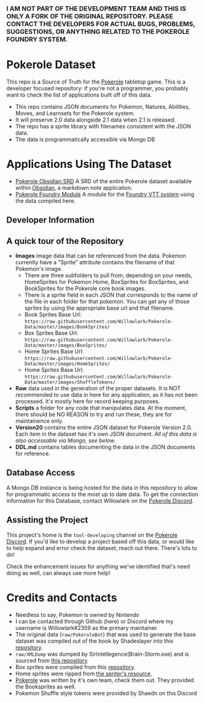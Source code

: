 ### I AM NOT PART OF THE DEVELOPMENT TEAM AND THIS IS ONLY A FORK OF THE ORIGINAL REPOSITORY. PLEASE CONTACT THE DEVELOPERS FOR ACTUAL BUGS, PROBLEMS, SUGGESTIONS, OR ANYTHING RELATED TO THE POKEROLE FOUNDRY SYSTEM.

# Pokerole Dataset

This repo is a Source of Truth for the [Pokerole](https://www.pokeroleproject.com/) tabletop game. This is a developer focused repository: if you're not a programmer, you probably want to check the list of applications built off of this data. 

- This repo contains JSON documents for Pokemon, Natures, Abilities, Moves, and Learnsets for the Pokerole system. 
- It will preserve 2.0 data alongside 2.1 data when 2.1 is released. 
- The repo has a sprite library with filenames consistent with the JSON data.
- The data is programmatically accessible via Mongo DB

# Applications Using The Dataset

- [Pokerole Obsidian SRD](https://github.com/Willowlark/PokeroleObsidianSRD) A SRD of the entire Pokerole dataset available within [Obsidian](https://obsidian.md/), a markdown note application. 
- [Pokerole Foundry Module](https://github.com/tech-ticks/foundry-pokerole) A module for the [Foundry VTT system](https://foundryvtt.com/) using the data compiled here.

## Developer Information

## A quick tour of the Repository

- **Images** image data that can be referenced from the data. Pokemon currently have a "Sprite" attribute contains the filename of that Pokemon's image. 
  - There are three subfolders to pull from, depending on your needs, HomeSprites for Pokemon Home, BoxSprites for BoxSprites, and BookSprites for the Pokerole core book images.
  - There is a sprite field in each JSON that corresponds to the name of the file in each folder for that pokemon. You can get any of those sprites by using the appropriate base url and that filename. 
  - Book Sprites Base Url: `https://raw.githubusercontent.com/Willowlark/Pokerole-Data/master/images/BookSprites/`
  - Box Sprites Base Url: `https://raw.githubusercontent.com/Willowlark/Pokerole-Data/master/images/BoxSprites/`
  - Home Sprites Base Url: `https://raw.githubusercontent.com/Willowlark/Pokerole-Data/master/images/HomeSprites/`
  - Home Sprites Base Url: `https://raw.githubusercontent.com/Willowlark/Pokerole-Data/master/images/ShuffleTokens/`
- **Raw** data used in the generation of the proper datasets. It is NOT recommended to use data in here for any application, as it has not been processed. It's mostly here for record keeping purposes.
- **Scripts** a folder for any code that manipulates data. At the moment, there should be NO REASON to try and run these, they are for maintainence only.
- **Version20** contains the entire JSON dataset for Pokerole Version 2.0. Each item in the dataset has it's own JSON document. *All of this data is also accessable via Mongo, see below.*
- **DDL.md** contains tables documenting the data in the JSON documents for reference.

## Database Access

A Mongo DB instance is being hosted for the data in this repository to allow for programmatic access to the most up to date data. To get the connection information for this Database, contact Willowlark on the [Pokerole Discord](https://discord.gg/95DFpdMVcC).

## Assisting the Project

This project's home is the `tool-developing` channel on the [Pokerole Discord](https://discord.gg/95DFpdMVcC). If you'd like to develop a project based off this data, or would like to help expand and error check the dataset, reach out there. There's lots to do! 

Check the enhancement issues for anything we've identified that's need doing as well, can always use more help!

# Credits and Contacts

- Needless to say, Pokemon is owned by Nintendo
- I can be contacted through Github (here) or Discord where my username is Willowlark#2359 as the primary maintainer. 
- The original data (`raw/PokeroleBot`) that was used to generate the base dataset was compiled out of the book by Shadeslayer into this [repository](https://github.com/XShadeSlayerXx/PokeRole-Discord.py-Base). 
- `raw/XMLDump` was dumped by SirIntellegence(Brain-Storm.exe) and is sourced from [this repository](https://github.com/SirIntellegence/pokerole-tools/releases/tag/v0.0.0)
- Box sprites were compiled from this [repository](https://github.com/msikma/pokesprite).
- Home sprites were ripped from [the spriter's resource](https://www.spriters-resource.com/nintendo_switch/pokemonhome/).
- [Pokerole](https://www.pokeroleproject.com/) was written by it's own team, check them out. They provided the Booksprites as well.
- Pokemon Shuffle style tokens were provided by Shaedn on this Discord
